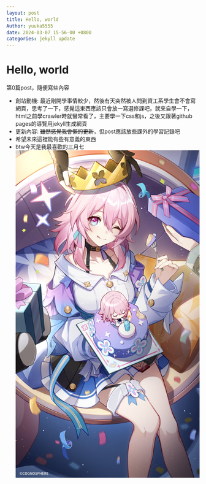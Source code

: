 ```yaml
---
layout: post
title: Hello, world
Author: yuuka5555
date: 2024-03-07 15-56-00 +0800
categories: jekyll update
---
```


# Hello, world
第0篇post，隨便寫些內容
- 創站動機: 最近剛開學事情較少，然後有天突然被人問到資工系學生會不會寫網頁，思考了一下，感覺這東西應該只會放一寫選修課吧，就來自學一下，html之前學crawler時就蠻常看了，主要學一下css和js，之後又跟著github pages的導覽用jekyll生成網頁
- 更新內容: ~~雖然感覺我會懶的更新~~，但post應該放些課外的學習記錄吧
- 希望未來這裡能有些有意義的東西
- btw今天是我最喜歡的三月七
![3/7](../assets/images/37.jpg)